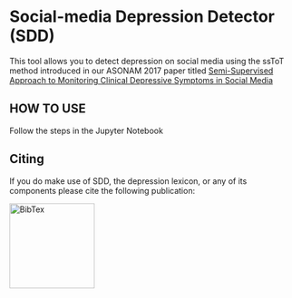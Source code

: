 # Social-media Depression Detector (SDD)
This tool allows you to detect depression on social media using the ssToT method introduced in our ASONAM 2017 paper titled [Semi-Supervised Approach to Monitoring Clinical Depressive Symptoms in Social Media](https://scholar.google.com/citations?view_op=view_citation&hl=en&user=9lW-nmEAAAAJ&citation_for_view=9lW-nmEAAAAJ:5nxA0vEk-isC)

## HOW TO USE ##

Follow the steps in the Jupyter Notebook

## Citing ##

If you do make use of SDD, the depression lexicon, or any of its components please cite the following publication:

<a href="https://scholar.googleusercontent.com/citations?view_op=export_citations&user=9lW-nmEAAAAJ&s=9lW-nmEAAAAJ:5nxA0vEk-isC&citsig=AMstHGQAAAAAWbxAP9iNGWMBzCYhzXVDjtBJKKLMpX5e&hl=en&cit_fmt=0" target="_blank">
<img src="https://upload.wikimedia.org/wikipedia/commons/thumb/3/30/BibTeX_logo.svg/2000px-BibTeX_logo.svg.png" alt="BibTex" style="float:left;width: 150px;"/></a>
